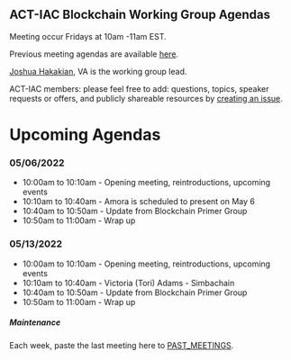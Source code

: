 ## ACT-IAC Blockchain Working Group Agendas

Meeting occur Fridays at 10am -11am EST.

Previous meeting agendas are available [here](./previous_agendas/).

[Joshua Hakakian](https://github.com/jhakakian), VA is the working group lead.

ACT-IAC members: please feel free to add: questions, topics, speaker requests or offers, and publicly
shareable resources by [creating an issue](https://github.com/ACT-IAC-BWG/agendas/issues).

# Upcoming Agendas

### 05/06/2022

* 10:00am to 10:10am - Opening meeting, reintroductions, upcoming events
* 10:10am to 10:40am - Amora is scheduled to present on May 6
* 10:40am to 10:50am - Update from Blockchain Primer Group
* 10:50am to 11:00am - Wrap up

### 05/13/2022

* 10:00am to 10:10am - Opening meeting, reintroductions, upcoming events
* 10:10am to 10:40am - Victoria (Tori) Adams - Simbachain
* 10:40am to 10:50am - Update from Blockchain Primer Group
* 10:50am to 11:00am - Wrap up

##### Maintenance

Each week, paste the last meeting here to [PAST_MEETINGS](./previous_agendas/).
